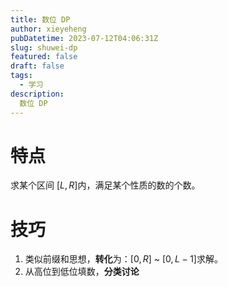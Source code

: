 ```yaml
---
title: 数位 DP
author: xieyeheng
pubDatetime: 2023-07-12T04:06:31Z
slug: shuwei-dp
featured: false
draft: false
tags:
  - 学习
description:
  数位 DP
---
```


# 特点

求某个区间 $[L,R]$内，满足某个性质的数的个数。

# 技巧

1. 类似前缀和思想，**转化**为：$[0,R]$ ~ $[0,L-1]$求解。
2. 从高位到低位填数，**分类讨论**
